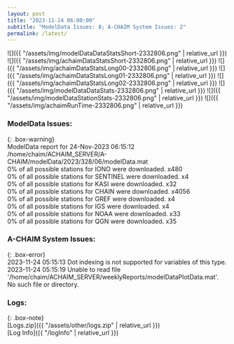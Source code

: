 ```yaml
---
layout: post
title: "2023-11-24 06:00:00"
subtitle: "ModelData Issues: 8; A-CHAIM System Issues: 2"
permalink: /latest/
---
```


![]({{ "/assets/img/modelDataDataStatsShort-2332806.png" | relative_url }})
![]({{ "/assets/img/achaimDataStatsShort-2332806.png" | relative_url }})
![]({{ "/assets/img/achaimDataStatsLong00-2332806.png" | relative_url }})
![]({{ "/assets/img/achaimDataStatsLong01-2332806.png" | relative_url }})
![]({{ "/assets/img/achaimDataStatsLong02-2332806.png" | relative_url }})
![]({{ "/assets/img/modelDataDataStats-2332806.png" | relative_url }})
![]({{ "/assets/img/modelDataStationStats-2332806.png" | relative_url }})
![]({{ "/assets/img/achaimRunTime-2332806.png" | relative_url }})


### ModelData Issues:  
  
{: .box-warning}  
 ModelData report for 24-Nov-2023 06:15:12   
 /home/chaim/ACHAIM_SERVER/A-CHAIM/modelData/2023/328/06/modelData.mat   
 0% of all possible stations for IONO were downloaded. x480   
 0% of all possible stations for SENTINEL were downloaded. x4   
 0% of all possible stations for KASI were downloaded. x32   
 0% of all possible stations for CHAIN were downloaded. x4056   
 0% of all possible stations for GREF were downloaded. x4   
 0% of all possible stations for IGS were downloaded. x4   
 0% of all possible stations for NOAA were downloaded. x33   
 0% of all possible stations for QGN were downloaded. x35   
  
### A-CHAIM System Issues:  
  
{: .box-error}  
2023-11-24 05:15:13 Dot indexing is not supported for variables of this type.  
2023-11-24 05:15:19 Unable to read file '/home/chaim/ACHAIM_SERVER/weeklyReports/modelDataPlotData.mat'. No such file or directory.  

### Logs:  
  
{: .box-note}  
[Logs.zip]({{ "/assets/other/logs.zip" | relative_url }})  
[Log Info]({{ "/logInfo" | relative_url }})  
